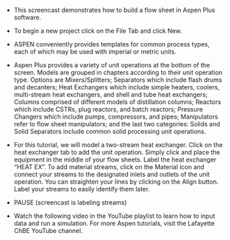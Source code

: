 - This screencast demonstrates how to build a flow sheet in Aspen Plus software. 

- To begin a new project click on the File Tab and click New.
- ASPEN conveniently provides templates for common process types, each of which may be used with imperial or metric units.

- Aspen Plus provides a variety of unit operations at the bottom of the screen. Models are grouped in chapters according to their unit operation type. Options are Mixers/Splitters; Separators which include flash drums and decanters; Heat Exchangers which include simple heaters, coolers, multi-stream heat exchangers, and shell and tube heat exchangers; Columns comprised of different models of distillation columns; Reactors which include CSTRs, plug reactors, and batch reactors; Pressure Changers which include pumps, compressors, and pipes; Manipulators refer to flow sheet manipulators; and the last two categories: Solids and Solid Separators include common solid processing unit operations.

- For this tutorial, we will model a two-stream heat exchanger. Click on the heat exchanger tab to add the unit operation. Simply click and place the equipment in the middle of your flow sheets. Label the heat exchanger “HEAT EX”. To add material streams, click on the Material icon and connect your streams to the designated inlets and outlets of the unit operation. You can straighten your lines by clicking on the Align button. Label your streams to easily identify them later.

- PAUSE (screencast is labeling streams)

- Watch the following video in the YouTube playlist to learn how to input data and run a simulation. For more Aspen tutorials, visit the Lafayette ChBE YouTube channel.
